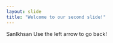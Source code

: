 ```yaml
---
layout: slide
title: "Welcome to our second slide!"
---
```

SanIkhsan
Use the left arrow to go back!
